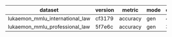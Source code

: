 | dataset | version | metric | mode | q3b_ft_p_q_hf |
|----- | ----- | ----- | ----- | -----|
| lukaemon_mmlu_international_law | cf3179 | accuracy | gen | 4.13 |
| lukaemon_mmlu_professional_law | 5f7e6c | accuracy | gen | 3.26 |

